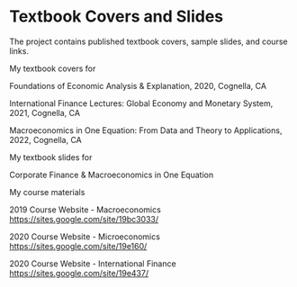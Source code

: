 # Textbook Covers and Slides

The project contains published textbook covers, sample slides, and course links.

My textbook covers for 

Foundations of Economic Analysis & Explanation, 2020, Cognella, CA

International Finance Lectures: Global Economy and Monetary System, 2021, Cognella, CA

Macroeconomics in One Equation: From Data and Theory to Applications, 2022, Cognella, CA


My textbook slides for

Corporate Finance & Macroeconomics in One Equation 


My course materials

2019 Course Website - Macroeconomics
https://sites.google.com/site/19bc3033/

2020 Course Website - Microeconomics
https://sites.google.com/site/19e160/

2020 Course Website - International Finance
https://sites.google.com/site/19e437/


